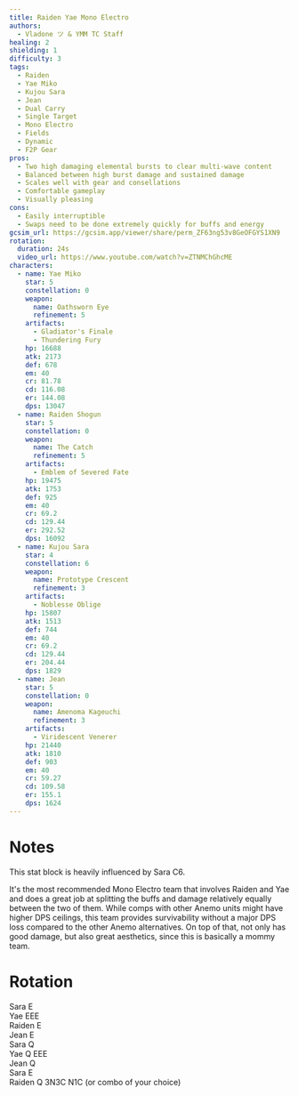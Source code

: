 ```yaml
---
title: Raiden Yae Mono Electro
authors:
  - Vladone ツ & YMM TC Staff
healing: 2
shielding: 1
difficulty: 3
tags:
  - Raiden
  - Yae Miko
  - Kujou Sara
  - Jean
  - Dual Carry
  - Single Target
  - Mono Electro
  - Fields
  - Dynamic
  - F2P Gear
pros:
  - Two high damaging elemental bursts to clear multi-wave content
  - Balanced between high burst damage and sustained damage
  - Scales well with gear and consellations
  - Comfortable gameplay
  - Visually pleasing
cons:
  - Easily interruptible 
  - Swaps need to be done extremely quickly for buffs and energy
gcsim_url: https://gcsim.app/viewer/share/perm_ZF63ng53v8GeOFGYS1XN9
rotation:
  duration: 24s
  video_url: https://www.youtube.com/watch?v=ZTNMChGhcME
characters:
  - name: Yae Miko
    star: 5
    constellation: 0
    weapon:
      name: Oathsworn Eye
      refinement: 5
    artifacts:
      - Gladiator's Finale
      - Thundering Fury
    hp: 16688
    atk: 2173
    def: 678
    em: 40
    cr: 81.78
    cd: 116.08
    er: 144.08
    dps: 13047
  - name: Raiden Shogun
    star: 5
    constellation: 0
    weapon:
      name: The Catch
      refinement: 5
    artifacts:
      - Emblem of Severed Fate
    hp: 19475
    atk: 1753
    def: 925
    em: 40
    cr: 69.2
    cd: 129.44
    er: 292.52
    dps: 16092
  - name: Kujou Sara
    star: 4
    constellation: 6
    weapon:
      name: Prototype Crescent
      refinement: 3
    artifacts:
      - Noblesse Oblige
    hp: 15807
    atk: 1513
    def: 744
    em: 40
    cr: 69.2
    cd: 129.44
    er: 204.44
    dps: 1829
  - name: Jean
    star: 5
    constellation: 0
    weapon:
      name: Amenoma Kageuchi
      refinement: 3
    artifacts:
      - Viridescent Venerer
    hp: 21440
    atk: 1810
    def: 903
    em: 40
    cr: 59.27
    cd: 109.58
    er: 155.1
    dps: 1624
---
```


# **Notes**

This stat block is heavily influenced by Sara C6.  

It's the most recommended Mono Electro team that involves Raiden and Yae and does a great job at splitting the buffs and damage relatively equally between the two of them. While comps with other Anemo units might have higher DPS ceilings, this team provides survivability without a major DPS loss compared to the other Anemo alternatives. On top of that, not only has good damage, but also great aesthetics, since this is basically a mommy team.

# **Rotation**

Sara E  
Yae EEE  
Raiden E  
Jean E  
Sara Q  
Yae Q EEE  
Jean Q  
Sara E  
Raiden Q 3N3C N1C (or combo of your choice)